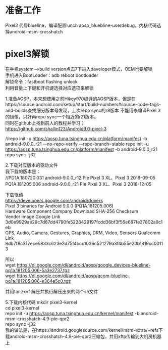 准备工作
======
Pixel3 代号blueline，编译配置lunch aosp_bluebline-userdebug，内核代码选择android-msm-crosshatch           

pixel3解锁
==========
在手机system-->build version点击7下进入developer模式，OEM也要解锁    
手机进入BootLoader：adb reboot bootloader     
解锁命令：fastboot flashing unlock    
利用音量上下键和开机键选择对应选项来解锁      

1.准备AOSP，本来想使用之前Hikey970编译的AOSP版本，但是在https://source.android.com/setup/start/build-numbers#source-code-tags-and-builds查找细分版本号发现，上次repo sync的r8版本
不能用来编译Pixel 3的镜像，只好再repo sync一个相近的r21版本。      
同时在github上找到前人的教程并学习：https://github.com/shallin123/Android9.0-pixel-3         

//repo init -u https://aosp.tuna.tsinghua.edu.cn/platform/manifest -b android-9.0.0_r21 --no-repo-verify --repo-branch=stable
repo init -u https://aosp.tuna.tsinghua.edu.cn/platform/manifest -b android-9.0.0_r21
repo sync -j32     

2.下载对应版本的驱动文件     
我下载的版本是：     
//PD1A.180720.031	android-9.0.0_r12	Pie	Pixel 3 XL、Pixel 3	2018-09-05   
PQ1A.181205.006	android-9.0.0_r21	Pie	Pixel 3 XL、Pixel 3	2018-12-05    

下载驱动    
https://developers.google.com/android/drivers     
Pixel 3 binaries for Android 9.0.0 (PQ1A.181205.006)    
Hardware Component 	Company 	Download 	SHA-256 Checksum    
Vendor image 	Google 	Link 	3d0e9929ae29c7d87dd4790fe5223429197fcdd36bf3f56e687fe37802a9c1eb    
GPS, Audio, Camera, Gestures, Graphics, DRM, Video, Sensors 	Qualcomm 	Link 	9db7f8c312ece6833c623e2d75f4bcc1036c521279a3f4b55e20b1819cc00113   
  

所以     
wget https://dl.google.com/dl/android/aosp/google_devices-blueline-pq1a.181205.006-5a3e2737.tgz     
wget https://dl.google.com/dl/android/aosp/qcom-blueline-pq1a.181205.006-e364e5c0.tgz     
          
并用tar zxvf 解压并执行解压出来的两个sh文件     



5.下载内核代码
mkdir pixel3-kernel     
cd pixel3-kernel     
repo init -u https://aosp.tuna.tsinghua.edu.cn/kernel/manifest -b android-msm-crosshatch-4.9-pie-qpr2    
repo sync -j32    
我的做法是，在https://android.googlesource.com/kernel/msm-extra/+refs下载android-msm-crosshatch-4.9-pie-qpr2压缩包，并用xftp传输到大机房机器上     

